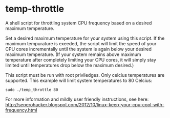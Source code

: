temp-throttle
=============

A shell script for throttling system CPU frequency based on a desired maximum temperature.

Set a desired maximum temperature for your system using this script. If the maximum tempurature is exeeded, the script will limit the speed of your CPU cores incrementally until the system is again below your desired maximum temperature. (If your system remains above maximum temperature after completely limiting your CPU cores, it will simply stay limited until temperatures drop below the maximum desired.)


This script must be run with root priviledges. Only celcius temperatures are supported. This example will limit system temperatures to 80 Celcius:

    sudo ./temp_throttle 80


For more information and mildly user friendly instructions, see here:
http://seperohacker.blogspot.com/2012/10/linux-keep-your-cpu-cool-with-frequency.html
